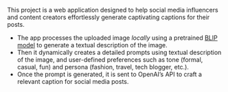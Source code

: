 This project is a web application designed to help social media influencers and content creators effortlessly generate captivating captions for their posts.
+ The app processes the uploaded image *locally* using a pretrained [BLIP model](https://github.com/salesforce/BLIP) to generate a textual description of the image.
+ Then it dynamically creates a detailed prompts using textual description of the image, and user-defined preferences such as tone (formal, casual, fun) and persona (fashion, travel, tech blogger, etc.).
+ Once the prompt is generated, it is sent to OpenAI’s API to craft a relevant caption for social media posts.

